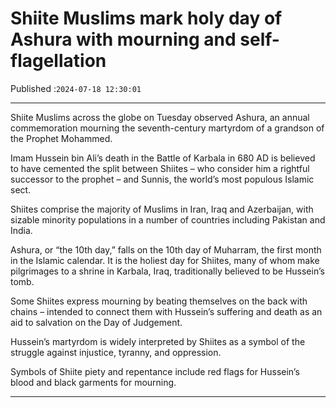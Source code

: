 # Shiite Muslims mark holy day of Ashura with mourning and self-flagellation

Published :`2024-07-18 12:30:01`

---

Shiite Muslims across the globe on Tuesday observed Ashura, an annual commemoration mourning the seventh-century martyrdom of a grandson of the Prophet Mohammed.

Imam Hussein bin Ali’s death in the Battle of Karbala in 680 AD is believed to have cemented the split between Shiites – who consider him a rightful successor to the prophet – and Sunnis, the world’s most populous Islamic sect.

Shiites comprise the majority of Muslims in Iran, Iraq and Azerbaijan, with sizable minority populations in a number of countries including Pakistan and India.

Ashura, or “the 10th day,” falls on the 10th day of Muharram, the first month in the Islamic calendar. It is the holiest day for Shiites, many of whom make pilgrimages to a shrine in Karbala, Iraq, traditionally believed to be Hussein’s tomb.

Some Shiites express mourning by beating themselves on the back with chains – intended to connect them with Hussein’s suffering and death as an aid to salvation on the Day of Judgement.

Hussein’s martyrdom is widely interpreted by Shiites as a symbol of the struggle against injustice, tyranny, and oppression.

Symbols of Shiite piety and repentance include red flags for Hussein’s blood and black garments for mourning.

---

